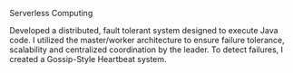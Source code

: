Serverless Computing

Developed a distributed, fault tolerant system designed to execute Java code. I utilized the master/worker architecture to ensure failure tolerance, scalability and centralized coordination by the leader. To detect failures, I created a Gossip-Style Heartbeat system.
